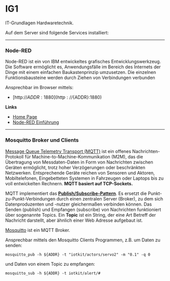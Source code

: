 # IG1

IT-Grundlagen Hardwaretechnik.

Auf dem Server sind folgende Services installiert:

***
### Node-RED

Node-RED ist ein von IBM entwickeltes grafisches Entwicklungswerkzeug. Die Software ermöglicht es, Anwendungsfälle im Bereich des Internets der Dinge mit einem einfachen Baukastenprinzip umzusetzen. Die einzelnen Funktionsbausteine werden durch Ziehen von Verbindungen verbunden

Ansprechbar im Browser mittels:

* [http://${ADDR}:1880](http://${ADDR}:1880)

**Links**
 * [Home Page](https://nodered.org/)
 * [Node-RED Einführung](https://www.youtube.com/watch?v=f5o4tIz2Zzc)

***
### Mosquitto Broker und Clients

[Message Queue Telemetry Transport (MQTT)](http://de.wikipedia.org/wiki/MQ_Telemetry_Transport) ist ein offenes Nachrichten-Protokoll für Machine-to-Machine-Kommunikation (M2M), das die Übertragung von Messdaten-Daten in Form von Nachrichten zwischen Geräten ermöglicht, trotz hoher Verzögerungen oder beschränkten Netzwerken. Entsprechende Geräte reichen von Sensoren und Aktoren, Mobiltelefonen, Eingebetteten Systemen in Fahrzeugen oder Laptops bis zu voll entwickelten Rechnern. **MQTT basiert auf TCP-Sockets.**

MQTT implementiert das [**Publish/Subscribe-Pattern**](http://de.wikipedia.org/wiki/Beobachter_(Entwurfsmuster)). Es ersetzt die Punkt-zu-Punkt-Verbindungen durch einen zentralen Server (Broker), zu dem sich Datenproduzenten und -nutzer gleichermaßen verbinden können. Das Senden (publish) und Empfangen (subscribe) von Nachrichten funktioniert über sogenannte Topics. Ein **Topic** ist ein String, der eine Art Betreff der Nachricht darstellt, aber ähnlich einer Web Adresse aufgebaut ist.

[Mosquitto](https://mosquitto.org/) ist ein MQTT Broker.

Ansprechbar mittels den Mosquitto Clients Programmen, z.B. um Daten zu senden:

    mosquitto_pub -h ${ADDR} -t "iotkit/actors/servo2" -m "0.1" -q 0  
  
und Daten von einem Topic zu empfangen:

    mosquitto_sub -h ${ADDR} -t iotkit/alert/#  

